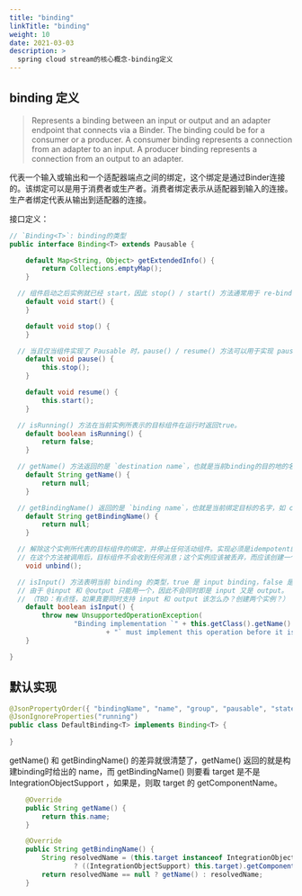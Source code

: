 ```yaml
---
title: "binding"
linkTitle: "binding"
weight: 10
date: 2021-03-03
description: >
  spring cloud stream的核心概念-binding定义
---
```




## binding 定义

>  Represents a binding between an input or output and an adapter endpoint that connects via a Binder. The binding could be for a consumer or a producer. A consumer binding represents a connection from an adapter to an input. A producer binding represents a connection from an output to an adapter.

代表一个输入或输出和一个适配器端点之间的绑定，这个绑定是通过Binder连接的。该绑定可以是用于消费者或生产者。消费者绑定表示从适配器到输入的连接。生产者绑定代表从输出到适配器的连接。 

接口定义：

```java
// `Binding<T>`: binding的类型
public interface Binding<T> extends Pausable {

	default Map<String, Object> getExtendedInfo() {
		return Collections.emptyMap();
	}

  // 组件启动之后实例就已经 start，因此 stop() / start() 方法通常用于 re-bind / re-start。
	default void start() {
	}

	default void stop() {
	}

  // 当且仅当组件实现了 Pausable 时，pause() / resume() 方法可以用于实现 pause/resume 操作。
	default void pause() {
		this.stop();
	}

	default void resume() {
		this.start();
	}

  // isRunning() 方法在当前实例所表示的目标组件在运行时返回true。
	default boolean isRunning() {
		return false;
	}

  // getName() 方法返回的是 `destination name`，也就是当前binding的目的地的名字。
	default String getName() {
		return null;
	}

  // getBindingName() 返回的是 `binding name`，也就是当前绑定目标的名字，如 channel name 
	default String getBindingName() {
		return null;
	}

  // 解除这个实例所代表的目标组件的绑定，并停止任何活动组件。实现必须是idempotent的。
  // 在这个方法被调用后，目标组件不会收到任何消息；这个实例应该被丢弃，而应该创建一个新的Binding。 
	void unbind();

  // isInput() 方法表明当前 binding 的类型，true 是 input binding，false 是 output binding。
  // 由于 @input 和 @output 只能用一个，因此不会同时即是 input 又是 output。
  // （TBD：有点怪，如果真要同时支持 input 和 output 该怎么办？创建两个实例？）
	default boolean isInput() {
		throw new UnsupportedOperationException(
				"Binding implementation `" + this.getClass().getName()
						+ "` must implement this operation before it is called");
	}

}
```



## 默认实现



```java
@JsonPropertyOrder({ "bindingName", "name", "group", "pausable", "state" })
@JsonIgnoreProperties("running")
public class DefaultBinding<T> implements Binding<T> {
  
}
```

getName() 和 getBindingName() 的差异就很清楚了，getName() 返回的就是构建binding时给出的 name，而 getBindingName() 则要看 target 是不是 IntegrationObjectSupport ，如果是，则取 target 的 getComponentName。

```java
	@Override
	public String getName() {
		return this.name;
	}

	@Override
	public String getBindingName() {
		String resolvedName = (this.target instanceof IntegrationObjectSupport)
				? ((IntegrationObjectSupport) this.target).getComponentName() : getName();
		return resolvedName == null ? getName() : resolvedName;
	}
```










